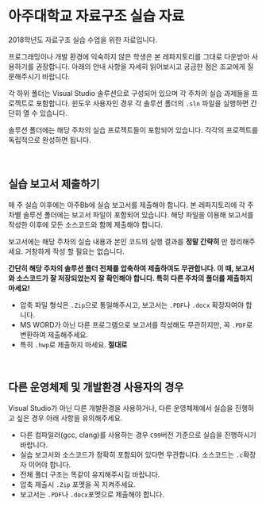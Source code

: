 # 아주대학교 자료구조 실습 자료

2018학년도 자료구조 실습 수업을 위한 자료입니다.

프로그래밍이나 개발 환경에 익숙하지 않은 학생은 본 레파지토리를 그대로 다운받아 사용하기를 권장합니다. 아래의 안내 사항을 자세히 읽어보시고 궁금한 점은 조교에게 질문해주시기 바랍니다.

각 하위 폴더는 Visual Studio 솔루션으로 구성되어 있으며 각 주차의 실습 과제들을 프로젝트로 포함합니다. 윈도우 사용자인 경우 각 솔루션 폴더의 ```.sln``` 파일을 실행하면 간단히 열 수 있습니다.

솔루션 폴더에는 해당 주차의 실습 프로젝트들이 포함되어 있습니다. 각각의 프로젝트를 독립적으로 완성하면 됩니다.
<br>
<br>
<br>

## 실습 보고서 제출하기

매 주 실습 이후에는 아주Bb에 실습 보고서를 제출해야 합니다. 본 레파지토리에 각 주차별 솔루션 폴더에는 보고서 파일이 포함되어 있습니다. 해당 파일을 이용해 보고서를 작성한 이후에 모든 소스코드와 함께 제출해야 합니다.

보고서에는 해당 주차의 실습 내용과 본인 코드의 실행 결과를 **정말 간략히** 만 정리해주세요. 거창하게 작성 할 필요는 없습니다.

**간단히 해당 주차의 솔루션 폴더 전체를 압축하여 제출하여도 무관합니다. 이 때, 보고서와 소스코드가 잘 저장되었는지 잘 확인해야 합니다. 특히 다른 주차의 폴더를 제출하지 마세요!**

- 압축 파일 형식은 <code>.Zip</code>으로 통일해주시고, 보고서는 <code>.PDF</code>나 <code>.docx</code> 확장자여야 합니다.
- MS WORD가 아닌 다른 프로그램으로 보고서를 작성해도 무관하지만, 꼭 <code>.PDF</code>로 변환하여 제출해주세요.
- 특히 <code>.hwp</code>로 제출하지 마세요. **절대로**

<br>


## 다른 운영체제 및 개발환경 사용자의 경우

Visual Studio가 아닌 다른 개발환경을 사용하거나, 다른 운영체제에서 실습을 진행하고 싶은 경우 아래 사항을 유의해주세요.
- 다른 컴파일러(gcc, clang)를 사용하는 경우 <code>C99</code>버전 기준으로 실습을 진행하시기 바랍니다.
- 실습 보고서와 소스코드가 정확히 포함되어 있다면 무관합니다. 소스코드는 <code>.c</code>확장자 이어야 합니다.
- 전체 폴더 구조는 똑같이 유지해주시길 바랍니다.
- 압축 제출시 <code>.Zip</code> 포멧을 꼭 지켜주세요.
- 보고서는 <code>.PDF</code>나 <code>.docx</code>포멧으로 제출해야 합니다.
